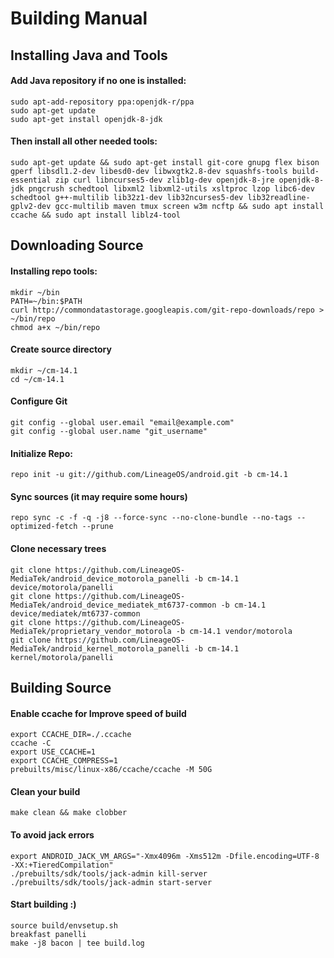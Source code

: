 # Building Manual

## Installing Java and Tools

#### Add Java repository if no one is installed:
```
sudo apt-add-repository ppa:openjdk-r/ppa
sudo apt-get update
sudo apt-get install openjdk-8-jdk
```
#### Then install all other needed tools:
```
sudo apt-get update && sudo apt-get install git-core gnupg flex bison gperf libsdl1.2-dev libesd0-dev libwxgtk2.8-dev squashfs-tools build-essential zip curl libncurses5-dev zlib1g-dev openjdk-8-jre openjdk-8-jdk pngcrush schedtool libxml2 libxml2-utils xsltproc lzop libc6-dev schedtool g++-multilib lib32z1-dev lib32ncurses5-dev lib32readline-gplv2-dev gcc-multilib maven tmux screen w3m ncftp && sudo apt install ccache && sudo apt install liblz4-tool
```
## Downloading Source

#### Installing repo tools:
```
mkdir ~/bin
PATH=~/bin:$PATH
curl http://commondatastorage.googleapis.com/git-repo-downloads/repo > ~/bin/repo
chmod a+x ~/bin/repo
```
#### Create source directory 
```
mkdir ~/cm-14.1
cd ~/cm-14.1
```
#### Configure Git
```
git config --global user.email "email@example.com"
git config --global user.name "git_username"
```
#### Initialize Repo:
```
repo init -u git://github.com/LineageOS/android.git -b cm-14.1
```
#### Sync sources (it may require some hours)
```
repo sync -c -f -q -j8 --force-sync --no-clone-bundle --no-tags --optimized-fetch --prune
``` 
#### Clone necessary trees
```
git clone https://github.com/LineageOS-MediaTek/android_device_motorola_panelli -b cm-14.1 device/motorola/panelli
git clone https://github.com/LineageOS-MediaTek/android_device_mediatek_mt6737-common -b cm-14.1 device/mediatek/mt6737-common
git clone https://github.com/LineageOS-MediaTek/proprietary_vendor_motorola -b cm-14.1 vendor/motorola
git clone https://github.com/LineageOS-MediaTek/android_kernel_motorola_panelli -b cm-14.1 kernel/motorola/panelli
```
## Building Source

#### Enable ccache for Improve speed of build
```
export CCACHE_DIR=./.ccache
ccache -C
export USE_CCACHE=1
export CCACHE_COMPRESS=1
prebuilts/misc/linux-x86/ccache/ccache -M 50G
```
#### Clean your build
```
make clean && make clobber
```
#### To avoid jack errors
```
export ANDROID_JACK_VM_ARGS="-Xmx4096m -Xms512m -Dfile.encoding=UTF-8 -XX:+TieredCompilation"
./prebuilts/sdk/tools/jack-admin kill-server
./prebuilts/sdk/tools/jack-admin start-server
```
#### Start building :) 
```
source build/envsetup.sh 
breakfast panelli
make -j8 bacon | tee build.log
```

